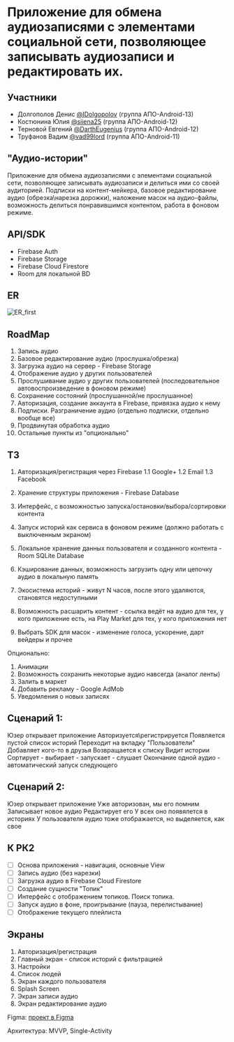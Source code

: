 # Приложение для обмена аудиозаписями с элементами социальной сети, позволяющее записывать аудиозаписи и редактировать их.

## Участники

- Долгополов Денис [@IDolgopolov](https://github.com/IDolgopolov) (группа АПО-Android-13)
- Костюнина Юлия [@siiena25](https://github.com/siiena25) (группа АПО-Android-12)
- Терновой Евгений [@DarthEugenius](https://github.com/DarthEugenius) (группа АПО-Android-12)
- Труфанов Вадим [@vad99lord](https://github.com/vad99lord) (группа АПО-Android-11)

## "Аудио-истории" 

Приложение для обмена аудиозаписями с элементами социальной сети, позволяющее записывать аудиозаписи и делиться ими со своей аудиторией.
Подписки на контент-мейкера, базовое редактирование аудио (обрезка\нарезка дорожки), наложение масок на аудио-файлы, возможность делиться понравившимся контентом, работа в фоновом режиме.

## API/SDK

- Firebase Auth
- Firebase Storage
- Firebase Cloud Firestore
- Room для локальной BD

## ER
![ER_first](/images/er_first.png)

## RoadMap

1. Запись аудио 
2. Базовое редактирование аудио (прослушка/обрезка) 
3. Загрузка аудио на сервер - Firebase Storage 
4. Отображение аудио у других пользователей 
5. Прослушивание аудио у других пользователей (последовательное автовоспроизведение в фоновом режиме) 
6. Сохранение состояний (прослушанной/не прослушанное) 
7. Авторизация, создание аккаунта в Firebase, привязка аудио к нему 
8. Подписки. Разграничение аудио (отдельно подписки, отдельно вообще все) 
9. Продвинутая обработка аудио 
10. Остальные пункты из "опционально" 


## ТЗ

1. Авторизация/регистрация через Firebase
	1.1 Google+
	1.2 Email
	1.3 Facebook

2. Хранение структуры приложения - Firebase Database

3. Интерфейс, с возможностью запуска/остановки/выбора/сортировки контента

4. Запуск историй как сервиса в фоновом режиме (должно работать с выключенным экраном)

5. Локальное хранение данных пользователя и созданного контента - Room SQLite Database

6. Кэширование данных, возможность загрузить одну или цепочку аудио в локальную память

7. Экосистема историй - живут N часов, после этого удаляются, становятся недоступными

8. Возможность расшарить контент - ссылка ведёт на аудио для тех, у кого приложение есть, на Play Market для тех, у кого приложения нет

9. Выбрать SDK для масок - изменение голоса, ускорение, дарт вейдеры и прочее

Опционально:
1. Анимации
2. Возможность сохранить некоторые аудио навсегда (аналог ленты)
3. Залить в маркет
4. Добавить рекламу - Google AdMob
5. Уведомления о новых записях

## Сценарий 1:
Юзер открывает приложение
Авторизуется\регистрируется
Появляется пустой список историй
Переходит на вкладку "Пользователи"
Добавляет кого-то в друзья
Возвращается к списку
Видит истории
Сортирует - выбирает - запускает - слушает
Окончание одной аудио - автоматический запуск следующего

## Сценарий 2:
Юзер открывает приложение
Уже авторизован, мы его помним
Записывает новое аудио
Редактирует его
У всех оно появялется в историях
У пользователя аудио тоже отображается, но выделяется, как свое

## К РК2
- [ ] Основа приложения - навигация, основные View
- [ ] Запись аудио (без нарезки)
- [ ] Загрузка аудио в Firebase Cloud Firestore
- [ ] Создание сущности "Топик"
- [ ] Интерфейс с отображением топиков. Поиск топика.
- [ ] Запуск аудио в фоне, проигрывание (пауза, перелистывание)
- [ ] Отображение текущего плейлиста

## Экраны
1. Авторизация/регистрация
2. Главный экран - список историй с фильтрацией
3. Настройки
4. Список людей
5. Экран каждого пользователя
6. Splash Screen
7. Экран записи аудио
8. Экран редактирование аудио

Figma: [проект в Figma](https://www.figma.com/file/k6flvBnAbo3FDgzrXZSXcb/Material-Baseline-Design-Kit-Community?node-id=124%3A0)

Архитектура: MVVP, Single-Activity
